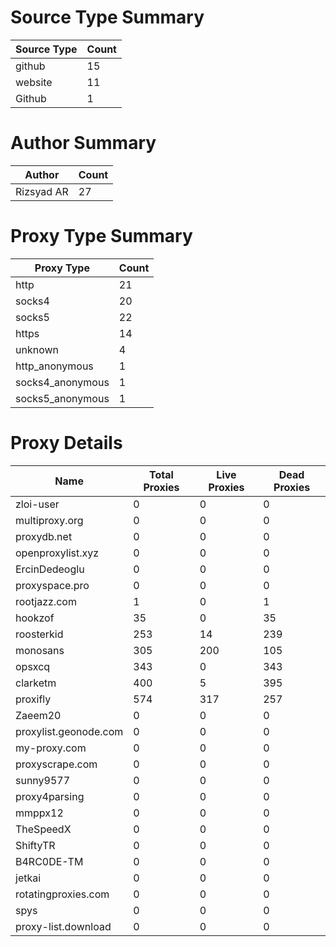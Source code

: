 # Source Type Summary

| Source Type | Count |
|-------------|-------|
| github | 15 |
| website | 11 |
| Github | 1 |


# Author Summary

| Author | Count |
|--------|-------|
| Rizsyad AR | 27 |


# Proxy Type Summary

| Proxy Type | Count |
|------------|-------|
| http | 21 |
| socks4 | 20 |
| socks5 | 22 |
| https | 14 |
| unknown | 4 |
| http_anonymous | 1 |
| socks4_anonymous | 1 |
| socks5_anonymous | 1 |


# Proxy Details

| Name | Total Proxies | Live Proxies | Dead Proxies |
|------|---------------|--------------|---------------|
| zloi-user | 0 | 0 | 0 |
| multiproxy.org | 0 | 0 | 0 |
| proxydb.net | 0 | 0 | 0 |
| openproxylist.xyz | 0 | 0 | 0 |
| ErcinDedeoglu | 0 | 0 | 0 |
| proxyspace.pro | 0 | 0 | 0 |
| rootjazz.com | 1 | 0 | 1 |
| hookzof | 35 | 0 | 35 |
| roosterkid | 253 | 14 | 239 |
| monosans | 305 | 200 | 105 |
| opsxcq | 343 | 0 | 343 |
| clarketm | 400 | 5 | 395 |
| proxifly | 574 | 317 | 257 |
| Zaeem20 | 0 | 0 | 0 |
| proxylist.geonode.com | 0 | 0 | 0 |
| my-proxy.com | 0 | 0 | 0 |
| proxyscrape.com | 0 | 0 | 0 |
| sunny9577 | 0 | 0 | 0 |
| proxy4parsing | 0 | 0 | 0 |
| mmppx12 | 0 | 0 | 0 |
| TheSpeedX | 0 | 0 | 0 |
| ShiftyTR | 0 | 0 | 0 |
| B4RC0DE-TM | 0 | 0 | 0 |
| jetkai | 0 | 0 | 0 |
| rotatingproxies.com | 0 | 0 | 0 |
| spys | 0 | 0 | 0 |
| proxy-list.download | 0 | 0 | 0 |
